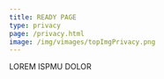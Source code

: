 ```yaml
---
title: READY PAGE
type: privacy
page: /privacy.html
image: /img/vimages/topImgPrivacy.png
---
```

LOREM ISPMU DOLOR

